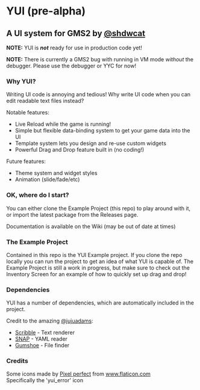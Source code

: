 # YUI (pre-alpha)
## A UI system for GMS2 by [@shdwcat](https://github.com/shdwcat)

**NOTE:** YUI is ***not*** ready for use in production code yet!

**NOTE:** There is currently a GMS2 bug with running in VM mode *without* the debugger. Please use the debugger or YYC for now!

### Why YUI?
Writing UI code is annoying and tedious! Why write UI code when you can edit readable text files instead?

Notable features:
- Live Reload while the game is running!
- Simple but flexible data-binding system to get your game data into the UI
- Template system lets you design and re-use custom widgets
- Powerful Drag and Drop feature built in (no coding!)

Future features:
- Theme system and widget styles
- Animation (slide/fade/etc)

### OK, where do I start?
You can either clone the Example Project (this repo) to play around with it, or import the latest package from the Releases page.

Documentation is available on the Wiki (may be out of date at times)

### The Example Project
Contained in this repo is the YUI Example project. If you clone the repo locally you can run the project to get an idea of what YUI is capable of. The Example Project is still a work in progress, but make sure to check out the Inventory Screen for an example of how to quickly set up drag and drop!

### Dependencies
YUI has a number of dependencies, which are automatically included in the project.

Credit to the amazing [@jujuadams](https://github.com/JujuAdams):
- [Scribble](https://github.com/JujuAdams/Scribble) - Text renderer
- [SNAP](https://github.com/JujuAdams/SNAP) - YAML reader
- [Gumshoe](https://github.com/JujuAdams/Gumshoe) - File finder

### Credits
<div>Some icons made by <a href="https://www.flaticon.com/authors/pixel-perfect" title="Pixel perfect">Pixel perfect</a> from <a href="https://www.flaticon.com/" title="Flaticon">www.flaticon.com</a></div>
Specifically the 'yui_error' icon
